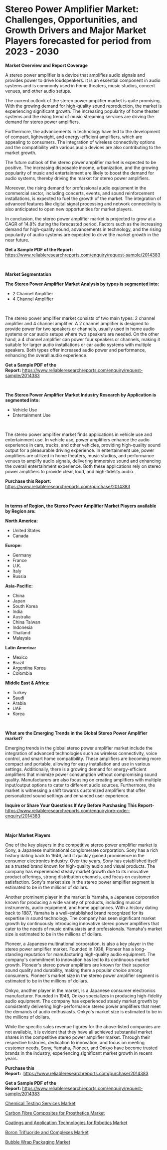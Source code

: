 <p><h1>Stereo Power Amplifier Market: Challenges, Opportunities, and Growth Drivers and Major Market Players forecasted for period from 2023 - 2030</h1></p><p><strong>Market Overview and Report Coverage</strong></p>
<p><p>A stereo power amplifier is a device that amplifies audio signals and provides power to drive loudspeakers. It is an essential component in audio systems and is commonly used in home theaters, music studios, concert venues, and other audio setups.</p><p>The current outlook of the stereo power amplifier market is quite promising. With the growing demand for high-quality sound reproduction, the market is experiencing significant growth. The increasing popularity of home theater systems and the rising trend of music streaming services are driving the demand for stereo power amplifiers.</p><p>Furthermore, the advancements in technology have led to the development of compact, lightweight, and energy-efficient amplifiers, which are appealing to consumers. The integration of wireless connectivity options and the compatibility with various audio devices are also contributing to the market growth.</p><p>The future outlook of the stereo power amplifier market is expected to be positive. The increasing disposable income, urbanization, and the growing popularity of music and entertainment are likely to boost the demand for audio systems, thereby driving the market for stereo power amplifiers.</p><p>Moreover, the rising demand for professional audio equipment in the commercial sector, including concerts, events, and sound reinforcement installations, is expected to fuel the growth of the market. The integration of advanced features like digital signal processing and network connectivity is also anticipated to open new opportunities for market players.</p><p>In conclusion, the stereo power amplifier market is projected to grow at a CAGR of 14.8% during the forecasted period. Factors such as the increasing demand for high-quality sound, advancements in technology, and the rising popularity of audio systems are expected to drive the market growth in the near future.</p></p>
<p><strong>Get a Sample PDF of the Report:</strong> <a href="https://www.reliableresearchreports.com/enquiry/request-sample/2014383">https://www.reliableresearchreports.com/enquiry/request-sample/2014383</a></p>
<p>&nbsp;</p>
<p><strong>Market Segmentation</strong></p>
<p><strong>The Stereo Power Amplifier Market Analysis by types is segmented into:</strong></p>
<p><ul><li>2 Channel Amplifier</li><li>4 Channel Amplifier</li></ul></p>
<p>&nbsp;</p>
<p><p>The stereo power amplifier market consists of two main types: 2 channel amplifier and 4 channel amplifier. A 2 channel amplifier is designed to provide power for two speakers or channels, usually used in home audio systems or car audio setups where two speakers are needed. On the other hand, a 4 channel amplifier can power four speakers or channels, making it suitable for larger audio installations or car audio systems with multiple speakers. Both types offer increased audio power and performance, enhancing the overall audio experience.</p></p>
<p><strong>Get a Sample PDF of the Report:</strong>&nbsp;<a href="https://www.reliableresearchreports.com/enquiry/request-sample/2014383">https://www.reliableresearchreports.com/enquiry/request-sample/2014383</a></p>
<p>&nbsp;</p>
<p><strong>The Stereo Power Amplifier Market Industry Research by Application is segmented into:</strong></p>
<p><ul><li>Vehicle Use</li><li>Entertainment Use</li></ul></p>
<p>&nbsp;</p>
<p><p>The stereo power amplifier market finds applications in vehicle use and entertainment use. In vehicle use, power amplifiers enhance the audio experience in cars, trucks, and other vehicles, providing high-quality sound output for a pleasurable driving experience. In entertainment use, power amplifiers are utilized in home theaters, music studios, and performance venues to amplify audio signals, delivering immersive sound and enhancing the overall entertainment experience. Both these applications rely on stereo power amplifiers to provide clear, loud, and high-fidelity audio.</p></p>
<p><strong>Purchase this Report:</strong>&nbsp; <a href="https://www.reliableresearchreports.com/purchase/2014383">https://www.reliableresearchreports.com/purchase/2014383</a></p>
<p>&nbsp;</p>
<p><strong>In terms of Region, the Stereo Power Amplifier Market Players available by Region are:</strong></p>
<p>
    <p> <strong> North America: </strong>
        <ul>
            <li>United States</li>
            <li>Canada</li>
        </ul>
        </p> 
    <p> <strong> Europe: </strong>
        <ul>
            <li>Germany</li>
            <li>France</li>
            <li>U.K.</li>
            <li>Italy</li>
            <li>Russia</li>
        </ul>
        </p> 
    <p> <strong> Asia-Pacific: </strong>
        <ul>
            <li>China</li>
            <li>Japan</li>
            <li>South Korea</li>
            <li>India</li>
            <li>Australia</li>
            <li>China Taiwan</li>
            <li>Indonesia</li>
            <li>Thailand</li>
            <li>Malaysia</li>
        </ul>
        </p> 
    <p> <strong> Latin America: </strong>
        <ul>
            <li>Mexico</li>
            <li>Brazil</li>
            <li>Argentina Korea</li>
            <li>Colombia</li>
        </ul>
        </p> 
    <p> <strong> Middle East & Africa: </strong>
        <ul>
            <li>Turkey</li>
            <li>Saudi</li>
            <li>Arabia</li>
            <li>UAE</li>
            <li>Korea</li>
        </ul>
    </p>
    </p>
<p>&nbsp;</p>
<p><strong>What are the Emerging Trends in the Global Stereo Power Amplifier market?</strong></p>
<p><p>Emerging trends in the global stereo power amplifier market include the integration of advanced technologies such as wireless connectivity, voice control, and smart home compatibility. These amplifiers are becoming more compact and portable, allowing for easy installation and use in various settings. Additionally, there is a growing demand for energy-efficient amplifiers that minimize power consumption without compromising sound quality. Manufacturers are also focusing on creating amplifiers with multiple input/output options to cater to different audio sources. Furthermore, the market is witnessing a shift towards customized amplifiers that offer personalized sound settings and enhanced user experience.</p></p>
<p><strong>Inquire or Share Your Questions If Any Before Purchasing This Report</strong>- <a href="https://www.reliableresearchreports.com/enquiry/pre-order-enquiry/2014383">https://www.reliableresearchreports.com/enquiry/pre-order-enquiry/2014383</a></p>
<p>&nbsp;</p>
<p><strong>Major Market Players</strong></p>
<p><p>One of the key players in the competitive stereo power amplifier market is Sony, a Japanese multinational conglomerate corporation. Sony has a rich history dating back to 1946, and it quickly gained prominence in the consumer electronics industry. Over the years, Sony has established itself as a trusted brand known for high-quality audio and visual products. The company has experienced steady market growth due to its innovative product offerings, strong distribution channels, and focus on customer satisfaction. Sony's market size in the stereo power amplifier segment is estimated to be in the millions of dollars.</p><p>Another prominent player in the market is Yamaha, a Japanese corporation known for producing a wide variety of products, including musical instruments, audio equipment, and home appliances. With a history dating back to 1887, Yamaha is a well-established brand recognized for its expertise in sound technology. The company has seen significant market growth by continuously introducing innovative stereo power amplifiers that cater to the needs of music enthusiasts and professionals. Yamaha's market size is estimated to be in the millions of dollars.</p><p>Pioneer, a Japanese multinational corporation, is also a key player in the stereo power amplifier market. Founded in 1938, Pioneer has a long-standing reputation for manufacturing high-quality audio equipment. The company's commitment to innovation has led to its continuous market growth. Pioneer's stereo power amplifiers are known for their superior sound quality and durability, making them a popular choice among consumers. Pioneer's market size in the stereo power amplifier segment is estimated to be in the millions of dollars.</p><p>Onkyo, another player in the market, is a Japanese consumer electronics manufacturer. Founded in 1946, Onkyo specializes in producing high-fidelity audio equipment. The company has experienced steady market growth by consistently delivering high-performance stereo power amplifiers that meet the demands of audio enthusiasts. Onkyo's market size is estimated to be in the millions of dollars.</p><p>While the specific sales revenue figures for the above-listed companies are not available, it is evident that they have all achieved substantial market shares in the competitive stereo power amplifier market. Through their respective histories, dedication to innovation, and focus on meeting customer needs, Sony, Yamaha, Pioneer, and Onkyo have become trusted brands in the industry, experiencing significant market growth in recent years.</p></p>
<p><strong>Purchase this Report:</strong>&nbsp;&nbsp;<a href="https://www.reliableresearchreports.com/purchase/2014383">https://www.reliableresearchreports.com/purchase/2014383</a></p>
<p></p>
<p><strong>Get a Sample PDF of the Report:</strong>&nbsp;<a href="https://www.reliableresearchreports.com/enquiry/request-sample/2014383">https://www.reliableresearchreports.com/enquiry/request-sample/2014383</a></p>
<p><p><a href="https://medium.com/@germanwolff65/chemical-testing-services-market-size-market-outlook-and-market-forecast-2023-to-2030-9baee55e28ec">Chemical Testing Services Market</a></p><p><a href="https://medium.com/@cruzdamore75/carbon-fibre-composites-for-prosthetics-market-outlook-industry-overview-and-forecast-2023-to-26838cd57b9a">Carbon Fibre Composites for Prosthetics Market</a></p><p><a href="https://medium.com/@karleeprice82/coatings-and-application-technologies-for-robotics-market-focuses-on-market-share-size-and-7fde6badebd7">Coatings and Application Technologies for Robotics Market</a></p><p><a href="https://medium.com/@verlielesch1927/analyzing-boron-trifluoride-and-complexes-market-global-industry-perspective-and-forecast-2023-to-7e5092b23ef1">Boron Trifluoride and Complexes Market</a></p><p><a href="https://medium.com/@alethaebert2013/bubble-wrap-packaging-market-outlook-industry-overview-and-forecast-2023-to-2030-34dc909860dc">Bubble Wrap Packaging Market</a></p></p>